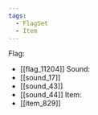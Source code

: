 ```yaml
---
tags:
  - FlagSet
  - Item
---
```

Flag:
- [[flag_11204]]
Sound:
- [[sound_17]]
- [[sound_43]]
- [[sound_44]]
Item:
- [[item_829]]
